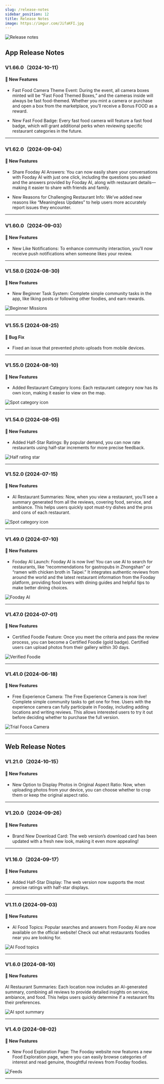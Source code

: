 ```yaml
---
slug: /release-notes
sidebar_position: 12
title: Release Notes
image: https://imgur.com/JifaKFI.jpg
---
```


![Release notes](./release_notes/release_notes-en.jpg)

## App Release Notes

### V1.66.0（2024-10-11）

#### 🎉 New Features

- Fast Food Camera Theme Event: During the event, all camera boxes minted will be “Fast Food Themed Boxes,” and the cameras inside will always be fast food-themed. Whether you mint a camera or purchase and open a box from the marketplace, you’ll receive a Bonus FOOD as a reward.

- New Fast Food Badge: Every fast food camera will feature a fast food badge, which will grant additional perks when reviewing specific restaurant categories in the future.


---

### V1.62.0（2024-09-04）

#### 🎉 New Features

- Share Fooday AI Answers: You can now easily share your conversations with Fooday AI with just one click, including the questions you asked and the answers provided by Fooday AI, along with restaurant details—making it easier to share with friends and family.

- New Reasons for Challenging Restaurant Info: We’ve added new reasons like “Meaningless Updates” to help users more accurately report issues they encounter.

---

### V1.60.0（2024-09-03）

#### 🎉 New Features

- New Like Notifications: To enhance community interaction, you’ll now receive push notifications when someone likes your review.

---

### V1.58.0 (2024-08-30)

#### 🎉 New Features

- New Beginner Task System: Complete simple community tasks in the app, like liking posts or following other foodies, and earn rewards.

![Beginner Missions](./release_notes/v1580-en.jpg)

---

### V1.55.5 (2024-08-25)

#### 🐛 Bug Fix

- Fixed an issue that prevented photo uploads from mobile devices.

---

### V1.55.0 (2024-08-10)

#### 🎉 New Features

- Added Restaurant Category Icons: Each restaurant category now has its own icon, making it easier to view on the map.

![Spot category icon](./release_notes/v1550-en.jpg)

---

### V1.54.0 (2024-08-05)

#### 🎉 New Features

- Added Half-Star Ratings: By popular demand, you can now rate restaurants using half-star increments for more precise feedback.

![Half rating star](./release_notes/v1540-en.jpg)

---

### V1.52.0 (2024-07-15)

#### 🎉 New Features

- AI Restaurant Summaries: Now, when you view a restaurant, you’ll see a summary generated from all the reviews, covering food, service, and ambiance. This helps users quickly spot must-try dishes and the pros and cons of each restaurant.

![Spot category icon](./release_notes/v1520-en.jpg)

---

### V1.49.0 (2024-07-10)

#### 🎉 New Features

- Fooday AI Launch: Fooday AI is now live! You can use AI to search for restaurants, like “recommendations for gastropubs in Zhongshan” or “ramen with chicken broth in Taipei.” It integrates authentic reviews from around the world and the latest restaurant information from the Fooday platform, providing food lovers with dining guides and helpful tips to make better dining choices.

![Fooday AI](./release_notes/v1490-en.jpg)

---

### V1.47.0 (2024-07-01)

#### 🎉 New Features

- Certified Foodie Feature: Once you meet the criteria and pass the review process, you can become a Certified Foodie (gold badge). Certified users can upload photos from their gallery within 30 days.

![Verified Foodie](./release_notes/v1470-en.jpg)

---

### V1.41.0 (2024-06-18)

#### 🎉 New Features

- Free Experience Camera: The Free Experience Camera is now live! Complete simple community tasks to get one for free. Users with the experience camera can fully participate in Fooday, including adding locations and writing reviews. This allows interested users to try it out before deciding whether to purchase the full version.

![Trial Fooca Camera](./release_notes/v1410-en.jpg)

---

## Web Release Notes

### V1.21.0（2024-10-15）

#### 🎉 New Features

- New Option to Display Photos in Original Aspect Ratio: Now, when uploading photos from your device, you can choose whether to crop them or keep the original aspect ratio.

---

### V1.20.0（2024-09-26）

#### 🎉 New Features

- Brand New Download Card: The web version’s download card has been updated with a fresh new look, making it even more appealing!

---


### V1.16.0（2024-09-17）

#### 🎉 New Features

- Added Half-Star Display: The web version now supports the most precise ratings with half-star displays.

---

### V1.11.0 (2024-09-03)

#### 🎉 New Features

- AI Food Topics: Popular searches and answers from Fooday AI are now available on the official website! Check out what restaurants foodies near you are looking for.

![AI Food topics](./release_notes/v1110-en.jpg)

---

### V1.6.0 (2024-08-10)

#### 🎉 New Features

AI Restaurant Summaries: Each location now includes an AI-generated summary, combining all reviews to provide detailed insights on service, ambiance, and food. This helps users quickly determine if a restaurant fits their preferences.

![AI spot summary](./release_notes/v160-en.jpg)

---

### V1.4.0 (2024-08-02)

#### 🎉 New Features

- New Food Exploration Page: The Fooday website now features a new Food Exploration page, where you can easily browse categories of interest and read genuine, thoughtful reviews from Fooday foodies.

![Feeds](./release_notes/v140-en.jpg)

---

